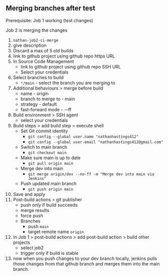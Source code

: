 ## Merging branches after test
 
Prerequisite: Job 1 working (test changes)

Job 2 is merging the changes

1. `nathan-job2-ci-merge`
2. give description
3. Discard a max of 5 old builds
4. link to github project using github repo https URL
5. In Source Code Management
   - link to github project using github repo SSH URL
   - Select your credentials
6. Select branches to build
   - `*/main` - select the branch you are merging to
7. Additional behaviours > merge before build
   - name - origin
   - branch to merge to - main
   - strategy - default
   - fast-forward mode - --ff
8. Build environment > SSH agent
   - select your credentials
9. Build steps > add build step > execute shell
   - Set Git commit identity
     - `git config --global user.name "nathanhastings412"`
     - `git config --global user.email "nathanhastings412@gmail.com"`
   - Switch to main branch
     - `git checkout main`
   - Make sure main is up to date
     - `git pull origin main`
   - Merge dev into main
     - `git merge origin/dev --no-ff -m "Merge dev into main via Jenkins"`
   - Push updated main branch
     - `git push origin main`
10. Save and apply
11. Post-build actions > git publisher
    - push only if build succeeds
    - merge results
    - force push
    - Branches
      - push `main`
      - target remote name `origin`
12. In Job 1 > post-build actions > add post-build action > build other projects
    - select job2
    - trigger only if build is stable
13. now when you push changes to your dev branch locally, jenkins pulls those changes from that github branch and merges them into the main branch.
